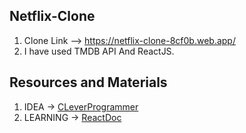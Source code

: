 ## Netflix-Clone
1. Clone Link --> https://netflix-clone-8cf0b.web.app/
2. I have used TMDB API And ReactJS.

## Resources and Materials
1. IDEA -> [CLeverProgrammer](https://www.youtube.com/channel/UCqrILQNl5Ed9Dz6CGMyvMTQ)
2. LEARNING -> [ReactDoc](https://reactjs.org/docs/getting-started.html)
